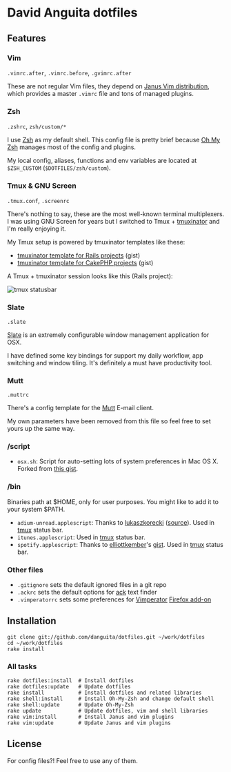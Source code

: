 # David Anguita dotfiles

## Features

### Vim

`.vimrc.after`, `.vimrc.before`, `.gvimrc.after`

These are not regular Vim files, they depend on [Janus Vim
distribution](https://github.com/carlhuda/janus), which provides a master `.vimrc` file and tons of managed plugins.

### Zsh

`.zshrc`, `zsh/custom/*`

I use [Zsh](http://www.zsh.org/) as my default shell. This config file is pretty brief because [Oh My Zsh](https://github.com/robbyrussell/oh-my-zsh) manages most of the config and plugins.

My local config, aliases, functions and env variables are located at `$ZSH_CUSTOM` (`$DOTFILES/zsh/custom`).

### Tmux & GNU Screen

`.tmux.conf`, `.screenrc`

There's nothing to say, these are the most well-known terminal multiplexers. I was using GNU Screen for years but I switched to Tmux + [tmuxinator](https://github.com/aziz/tmuxinator) and I'm really enjoying it.

My Tmux setup is powered by tmuxinator templates like these:
* [tmuxinator template for Rails projects](https://gist.github.com/3023433) (gist)
* [tmuxinator template for CakePHP projects](https://gist.github.com/3033284) (gist)

A Tmux + tmuxinator session looks like this (Rails project):

![tmux
statusbar](https://raw.github.com/danguita/dotfiles/master/screenshots/tmux-statusbar.jpg)

### Slate

`.slate`

[Slate](https://github.com/jigish/slate) is an extremely configurable window management application for OSX.

I have defined some key bindings for support my daily workflow, app switching and window tiling. It's definitely a must have productivity tool.

### Mutt

`.muttrc`

There's a config template for the [Mutt](http://www.mutt.org/) E-mail client.

My own parameters have been removed from this file so feel free to set yours up the same way.

### /script

* `osx.sh`: Script for auto-setting lots of system preferences in Mac OS X. Forked from [this gist](https://gist.github.com/2260182). 

### /bin

Binaries path at $HOME, only for user purposes. You might like to add it to your system $PATH.

* `adium-unread.applescript`: Thanks to [lukaszkorecki](https://github.com/lukaszkorecki) ([source](https://github.com/lukaszkorecki/DotFiles/blob/master/bins/Adium.scpt)). Used in [tmux](https://github.com/danguita/dotfiles/blob/master/tmux.conf) status bar.
* `itunes.applescript`: Used in [tmux](https://github.com/danguita/dotfiles/blob/master/tmux.conf) status bar.
* `spotify.applescript`: Thanks to [elliottkember](https://github.com/elliottkember)'s [gist](https://gist.github.com/1884925). Used in [tmux](https://github.com/danguita/dotfiles/blob/master/tmux.conf) status bar.

### Other files

* `.gitignore` sets the default ignored files in a git repo
* `.ackrc` sets the default options for [ack](http://beyondgrep.com/) text finder
* `.vimperatorrc` sets some preferences for [Vimperator](http://www.vimperator.org/vimperator) [Firefox add-on](https://addons.mozilla.org/en-US/firefox/addon/vimperator/)

## Installation

    git clone git://github.com/danguita/dotfiles.git ~/work/dotfiles
    cd ~/work/dotfiles
    rake install

### All tasks

    rake dotfiles:install  # Install dotfiles
    rake dotfiles:update   # Update dotfiles
    rake install           # Install dotfiles and related libraries
    rake shell:install     # Install Oh-My-Zsh and change default shell
    rake shell:update      # Update Oh-My-Zsh
    rake update            # Update dotfiles, vim and shell libraries
    rake vim:install       # Install Janus and vim plugins
    rake vim:update        # Update Janus and vim plugins

## License

For config files?! Feel free to use any of them.
